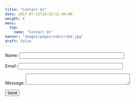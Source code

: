 ```yaml
---
title: "Contact Us"
date: 2017-07-12T18:52:51-04:00
weight: 4
menu:
  top:
    name: "Contact Us"
banner: "images/pages/subscribe.jpg"
draft: false
---
```


<form name="contact" netlify-honeypot="bot-field" action="/contact/thanks.html" netlify>
  <p style="display:none;">
    <label>Don’t fill this out: <input name="bot-field"></label>
  </p>
  <p>
    <label for="name">Name: </label>
    <input type="text" name="name" size="40" required>
  </p>
  <p>
    <label for="email">Email: </label>
    <input type="email" name="email" size="40" required>
  </p>
  <p>
    <label for="message">Message: </label>
    <textarea name="message" cols="40" required></textarea>
  </p>
  <p>
    <button type="submit">Send</button>
  </p>
</form>